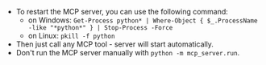 - To restart the MCP server, you can use the following command:
  + on Windows: `Get-Process python* | Where-Object { $_.ProcessName -like "*python*" } | Stop-Process -Force`
  + on Linux: `pkill -f python`
- Then just call any MCP tool - server will start automatically.
- Don't run the MCP server manually with `python -m mcp_server.run`.